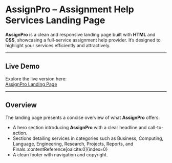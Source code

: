 #  AssignPro – Assignment Help Services Landing Page

**AssignPro** is a clean and responsive landing page built with **HTML** and **CSS**, showcasing a full-service assignment help provider. It’s designed to highlight your services efficiently and attractively.

---

##  Live Demo

Explore the live version here:  
[AssignPro Landing Page](https://ayeshijayarathna.github.io/Landing_page/index.html)

---

##  Overview

The landing page presents a concise overview of what **AssignPro** offers:
- A hero section introducing **AssignPro** with a clear headline and call-to-action.
- Sections detailing services in categories such as Business, Computing, Language, Engineering, Research, Projects, Reports, and Finals.:contentReference[oaicite:0]{index=0}
- A clean footer with navigation and copyright.

